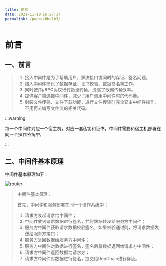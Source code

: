 ```yaml
---
title: 前言
date: 2021-11-18 16:27:17
permalink: /pages/bbe1b3/
---
```

# 前言

## 一、前言

> 1. 接入中间件是为了帮助用户，解决接口协同时的存证、签名问题。
> 2. 接入中间件简化了数据存证、证书校验、数据签名等工作。
> 3. 同时使用gRPC协议进行数据传输，提高了数据传输效率。
> 4. 提供客户端连接中间件，减少了用户调用中间件时的代码量。
> 5. 封装文件传输、文件下载功能，进行文件传输时完全交由中间件操作，不用再去编写文件流的相关代码。

:::warning

每一个中间件对应一个宿主机，对应一套私钥和证书，中间件需要和宿主机部署在同一个操作系统中。

:::

## 二、中间件基本原理

中间件基本原理如下：

![router](/api-coord/img/middleware/simple.png)

> 中间件基本原理：
>
>首先，中间件和服务部署在同一个操作系统中；
> 
> 1. 请求方发起请求给中间件；
> 2. 中间件收到请求数据进行签名，并将数据转发给服务方中间件；
> 3. 服务方中间件获取请求数据校验签名，如果校验通过则，将请求数据发送给服务方接口；
> 4. 服务方返回数据给服务方中间件；
> 5. 服务方中间件对数据进行签名，签名后将数据返回给请求方中间件；
> 6. 请求方中间件返回数据给请求方；
> 7. 请求方中间件对数据进行签名，提交给RepChain进行存证。
